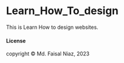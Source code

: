 # Learn_How_To_design

This is Learn How to design websites.

#### License
copyright © Md. Faisal Niaz, 2023
